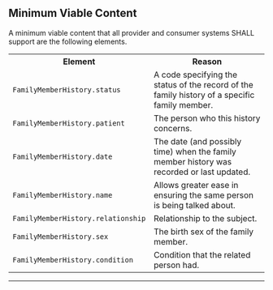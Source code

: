 ## Minimum Viable Content

A minimum viable content that all provider and consumer systems SHALL support are the following elements.

<table class="assets">
<tr>
<th width="30%">Element</th>
<th width="70%">Reason</th>
</tr>
<tr>
<td><code>FamilyMemberHistory.status</code></td>
<td>A code specifying the status of the record of the family history of a specific family member.
</td>
</tr>
<tr>
<td><code>FamilyMemberHistory.patient</code></td>
<td>The person who this history concerns.
</td>
</tr>
<tr>
<td><code>FamilyMemberHistory.date</code></td>
<td>The date (and possibly time) when the family member history was recorded or last updated.
</td>
</tr>
<tr>
<td><code>FamilyMemberHistory.name</code></td>
<td>Allows greater ease in ensuring the same person is being talked about.
</td>
</tr>
<tr>
<td><code>FamilyMemberHistory.relationship</code></td>
<td>Relationship to the subject.</td>
</tr>
<tr>
<td><code>FamilyMemberHistory.sex</code></td>
<td>The birth sex of the family member.
</td>
</tr>
<tr>
<td><code>FamilyMemberHistory.condition</code></td>
<td>Condition that the related person had.</td>
</tr>
</table>

---
